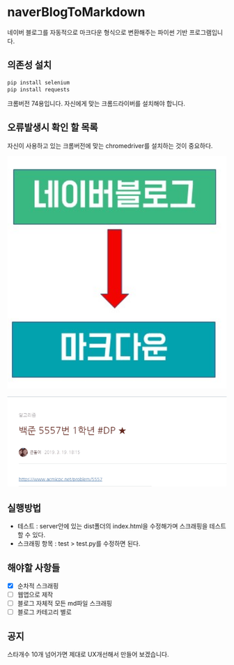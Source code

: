 # naverBlogToMarkdown
네이버 블로그를 자동적으로 마크다운 형식으로 변환해주는 파이썬 기반 프로그램입니다.

## 의존성 설치
```shell
pip install selenium
pip install requests
```
크롬버전 74용입니다. 자신에게 맞는 크롬드라이버를 설치해야 합니다. 

## 오류발생시 확인 할 목록
자신이 사용하고 있는 크롬버전에 맞는 chromedriver를 설치하는 것이 중요하다.  
<p align="center"> 
  <img src="https://raw.githubusercontent.com/wnghdcjfe/naverBlogToMarkdown/master/img/a.png" width="700">
</p> 

<p align="center"> 
  <img src="https://raw.githubusercontent.com/wnghdcjfe/naverBlogToMarkdown/master/img/b.gif" width="700">
</p> 

## 실행방법
 - 테스트 : server안에 있는 dist폴더의 index.html을 수정해가며 스크래핑을 테스트할 수 있다. 
 - 스크래핑 항목 : test > test.py를 수정하면 된다. 

## 해야할 사항들
 - [x] 순차적 스크래핑
 - [ ] 웹앱으로 제작
 - [ ] 블로그 자체적 모든 md파일 스크래핑
 - [ ] 블로그 카테고리 별로

## 공지
스타개수 10개 넘어가면 제대로 UX개선해서 만들어 보겠습니다.
